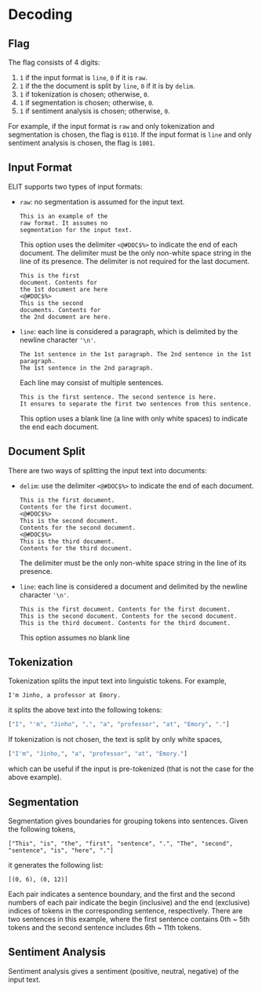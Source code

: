 # Decoding

## Flag

The flag consists of 4 digits:

1. `1` if the input format is `line`, `0` if it is `raw`.
1. `1` if the the document is split by `line`, `0` if it is by `delim`.
1. `1` if tokenization is chosen; otherwise, `0`.
1. `1` if segmentation is chosen; otherwise, `0`.
1. `1` if sentiment analysis is chosen; otherwise, `0`.

For example, if the input format is `raw` and only tokenization and segmentation is chosen, the flag is `0110`.
If the input format is `line` and only sentiment analysis is chosen, the flag is `1001`.

## Input Format

ELIT supports two types of input formats:

* `raw`: no segmentation is assumed for the input text.

   ```
   This is an example of the 
   raw format. It assumes no
   segmentation for the input text.
   ```
   
   This option uses the delimiter `<@#DOC$%>` to indicate the end of each document.
   The delimiter must be the only non-white space string in the line of its presence.
   The delimiter is not required for the last document.
   
   ```
   This is the first
   document. Contents for
   the 1st document are here
   <@#DOC$%>
   This is the second
   documents. Contents for
   the 2nd document are here.
   ```

* `line`: each line is considered a paragraph, which is delimited by the newline character `'\n'`.

   ```
   The 1st sentence in the 1st paragraph. The 2nd sentence in the 1st paragraph.
   The 1st sentence in the 2nd paragraph.
   ```
   
   Each line may consist of multiple sentences.
   
   ```
   This is the first sentence. The second sentence is here.
   It ensures to separate the first two sentences from this sentence.
   ```
   
   This option uses a blank line (a line with only white spaces) to indicate the end each document.

## Document Split

There are two ways of splitting the input text into documents:

* `delim`: use the delimiter `<@#DOC$%>` to indicate the end of each document.

   ```
   This is the first document.
   Contents for the first document.
   <@#DOC$%>
   This is the second document.
   Contents for the second document.
   <@#DOC$%>
   This is the third document.
   Contents for the third document.
   ```
   
   The delimiter must be the only non-white space string in the line of its presence.

* `line`: each line is considered a document and delimited by the newline character `'\n'`.

   ```
   This is the first document. Contents for the first document.
   This is the second document. Contents for the second document.
   This is the third document. Contents for the third document.
   ```
   
   This option assumes no blank line


## Tokenization

Tokenization splits the input text into linguistic tokens.
For example,

```
I'm Jinho, a professor at Emory.
```

it splits the above text into the following tokens:

```python
["I", "'m", "Jinho", ",", "a", "professor", "at", "Emory", "."]
```

If tokenization is not chosen, the text is split by only white spaces,

```python
["I'm", "Jinho,", "a", "professor", "at", "Emory."]
```

which can be useful if the input is pre-tokenized (that is not the case for the above example).

## Segmentation

Segmentation gives boundaries for grouping tokens into sentences. Given the following tokens,

```
["This", "is", "the", "first", "sentence", ".", "The", "second", "sentence", "is", "here", "."]
```

it generates the following list:

```
[(0, 6), (0, 12)]
```

Each pair indicates a sentence boundary, and the first and the second numbers of each pair indicate the begin (inclusive) and the end (exclusive) indices of tokens in the corresponding sentence, respectively.
There are two sentences in this example, where the first sentence contains 0th ~ 5th tokens and the second sentence includes 6th ~ 11th tokens.

## Sentiment Analysis

Sentiment analysis gives a sentiment (positive, neutral, negative) of the input text.